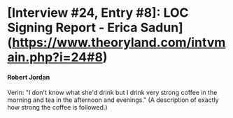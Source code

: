 # [Interview #24, Entry #8]: LOC Signing Report - Erica Sadun](https://www.theoryland.com/intvmain.php?i=24#8)

#### Robert Jordan

Verin: "I don't know what she'd drink but I drink very strong coffee in the morning and tea in the afternoon and evenings." (A description of exactly how strong the coffee is followed.)

